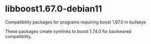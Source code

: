 # libboost1.67.0-debian11
Compatibility packages for programs requiring boost 1.67.0 in bullseye

These packages create symlinks to boost 1.74.0 for backwared compatibility.
